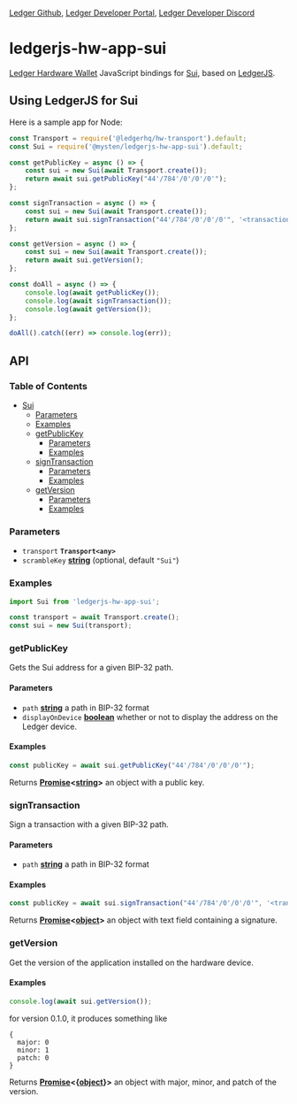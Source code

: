 [Ledger Github](https://github.com/LedgerHQ/ledgerjs/),
[Ledger Developer Portal](https://developers.ledger.com/),
[Ledger Developer Discord](https://developers.ledger.com/discord-pro)

# ledgerjs-hw-app-sui

[Ledger Hardware Wallet](https://www.ledger.com/) JavaScript bindings for [Sui](https://sui.io/), based on [LedgerJS](https://github.com/LedgerHQ/ledgerjs).

## Using LedgerJS for Sui

Here is a sample app for Node:

```javascript
const Transport = require('@ledgerhq/hw-transport').default;
const Sui = require('@mysten/ledgerjs-hw-app-sui').default;

const getPublicKey = async () => {
	const sui = new Sui(await Transport.create());
	return await sui.getPublicKey("44'/784'/0'/0'/0'");
};

const signTransaction = async () => {
	const sui = new Sui(await Transport.create());
	return await sui.signTransaction("44'/784'/0'/0'/0'", '<transaction contents>');
};

const getVersion = async () => {
	const sui = new Sui(await Transport.create());
	return await sui.getVersion();
};

const doAll = async () => {
	console.log(await getPublicKey());
	console.log(await signTransaction());
	console.log(await getVersion());
};

doAll().catch((err) => console.log(err));
```

## API

### Table of Contents

- [Sui](#sui)
  - [Parameters](#parameters)
  - [Examples](#examples)
  - [getPublicKey](#getpublickey)
    - [Parameters](#parameters-1)
    - [Examples](#examples-1)
  - [signTransaction](#signtransaction)
    - [Parameters](#parameters-2)
    - [Examples](#examples-2)
  - [getVersion](#signtransaction)
    - [Parameters](#parameters-3)
    - [Examples](#examples-3)

### Parameters

- `transport` **`Transport<any>`**
- `scrambleKey` **[string](https://developer.mozilla.org/docs/Web/JavaScript/Reference/Global_Objects/String)** (optional, default `"Sui"`)

### Examples

```javascript
import Sui from 'ledgerjs-hw-app-sui';

const transport = await Transport.create();
const sui = new Sui(transport);
```

### getPublicKey

Gets the Sui address for a given BIP-32 path.

#### Parameters

- `path` **[string](https://developer.mozilla.org/docs/Web/JavaScript/Reference/Global_Objects/String)** a path in BIP-32 format
- `displayOnDevice` **[boolean](https://developer.mozilla.org/en-US/docs/Web/JavaScript/Reference/Global_Objects/Boolean)** whether or not to display the address on the Ledger device.

#### Examples

```javascript
const publicKey = await sui.getPublicKey("44'/784'/0'/0'/0'");
```

Returns **[Promise](https://developer.mozilla.org/docs/Web/JavaScript/Reference/Global_Objects/Promise)&lt;[string](https://developer.mozilla.org/docs/Web/JavaScript/Reference/Global_Objects/String)>** an object with a public key.

### signTransaction

Sign a transaction with a given BIP-32 path.

#### Parameters

- `path` **[string](https://developer.mozilla.org/docs/Web/JavaScript/Reference/Global_Objects/String)** a path in BIP-32 format

#### Examples

```javascript
const publicKey = await sui.signTransaction("44'/784'/0'/0'/0'", '<transaction contents>');
```

Returns **[Promise](https://developer.mozilla.org/docs/Web/JavaScript/Reference/Global_Objects/Promise)&lt;[object](https://developer.mozilla.org/en-US/docs/Web/JavaScript/Reference/Global_Objects/Object)>** an object with text field containing a signature.

### getVersion

Get the version of the application installed on the hardware device.

#### Examples

```javascript
console.log(await sui.getVersion());
```

for version 0.1.0, it produces something like

```
{
  major: 0
  minor: 1
  patch: 0
}
```

Returns **[Promise](https://developer.mozilla.org/docs/Web/JavaScript/Reference/Global_Objects/Promise)&lt;{[object](https://developer.mozilla.org/docs/Web/JavaScript/Reference/Global_Objects/Object)}>** an object with major, minor, and patch of the version.
